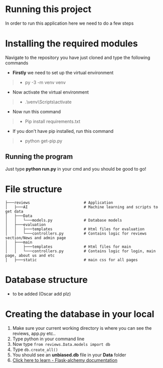 # Running this project

In order to run this application here we need to do a few steps

# Installing the required modules

Navigate to the repository you have just cloned and type the following commands


- **Firstly** we need to set up the virtual environment 
>- py -3 -m venv venv
- Now activate the virtual environment 
>- .\venv\Scripts\activate
- Now run this command 
>- Pip install requirements.txt 
- If you don't have pip installed, run this command
>- python get-pip.py

## Running the program

Just type **python run.py** in your cmd and you should be good to go!

# File structure
````
├───reviews                        # Application
│   ├───AI                         # Machine learning and scripts to get data
│   ├───Data
│   │   └───models.py              # Database models 
│   ├───evaluation     
│   │   ├───templates              # Html files for evaluation
│   │   └───controllers.py         # Contains logic for reviews section/News and admin page
│   ├───main
│   │   ├───templates              # Html files for main
│   │   └───controllers.py         # Contains logic for login, main page, about us and etc
│   ├───static                     # main css for all pages
````

# Database structure

- to be added (Oscar add plz)

# Creating the database in your local
1. Make sure your current working directory is where you can see the reviews, app.py etc..
2. Type python in your command line
3. Now type `from reviews.Data.models import db`
4. Type `db.create_all()`
5. You should see an __unbiased.db__ file in your __Data__ folder
6. [Click here to learn - Flask-alchemy documentation](https://flask-sqlalchemy.palletsprojects.com/en/2.x/)



